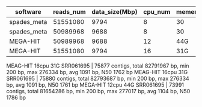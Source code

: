 

|software|reads_num|data_size(Mbp)|cpu_num|memery(G)|time(m)|sample|
|---|---|---|---|---|---|---|
|spades_meta|51551080|9794|8|30|154|SRR061695|
|spades_meta|50989968|9688|8|30|210|SRR061694|
|MEGA-HIT|50989968|9688|12|44G|58|SRR061694|
|MEGA-HIT|51551080|9794|16|31G|42|SRR061695|



MEAG-HIT 16cpu 31G SRR061695 | 75877 contigs, total 82791967 bp, min 200 bp, max 276334 bp, avg 1091 bp, N50 1762 bp
MEAG-HIT 16cpu 31G SRR061695 | 75880 contigs, total 82793687 bp, min 200 bp, max 276334 bp, avg 1091 bp, N50 1761 bp
MEGA-HIT 12cpu 44G SRR061695 | 73991 contigs, total 81654286 bp, min 200 bp, max 277017 bp, avg 1104 bp, N50 1786 bp
